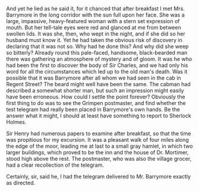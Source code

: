 And yet he lied as he said it, for it chanced that after breakfast I met
Mrs. Barrymore in the long corridor with the sun full upon her face. She
was a large, impassive, heavy-featured woman with a stern set expression
of mouth. But her tell-tale eyes were red and glanced at me from between
swollen lids. It was she, then, who wept in the night, and if she did so
her husband must know it. Yet he had taken the obvious risk of discovery
in declaring that it was not so. Why had he done this? And why did she
weep so bitterly? Already round this pale-faced, handsome, black-bearded
man there was gathering an atmosphere of mystery and of gloom. It was he
who had been the first to discover the body of Sir Charles, and we had
only his word for all the circumstances which led up to the old man's
death. Was it possible that it was Barrymore after all whom we had seen
in the cab in Regent Street? The beard might well have been the same.
The cabman had described a somewhat shorter man, but such an impression
might easily have been erroneous. How could I settle the point forever?
Obviously the first thing to do was to see the Grimpen postmaster, and
find whether the test telegram had really been placed in Barrymore's
own hands. Be the answer what it might, I should at least have something
to report to Sherlock Holmes.

Sir Henry had numerous papers to examine after breakfast, so that the
time was propitious for my excursion. It was a pleasant walk of four
miles along the edge of the moor, leading me at last to a small gray
hamlet, in which two larger buildings, which proved to be the inn and
the house of Dr. Mortimer, stood high above the rest. The postmaster,
who was also the village grocer, had a clear recollection of the
telegram.

Certainly, sir, said he, I had the telegram delivered to Mr.
Barrymore exactly as directed.

